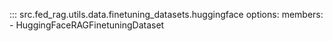 <!-- markdownlint-disable-file MD041 -->

::: src.fed_rag.utils.data.finetuning_datasets.huggingface
    options:
      members:
        - HuggingFaceRAGFinetuningDataset
